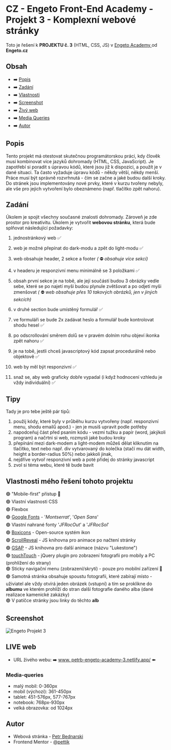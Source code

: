 # CZ - Engeto Front-End Academy - Projekt 3 - Komplexní webové stránky


Toto je řešení k **PROJEKTU č. 3** (HTML, CSS, JS) v  [Engeto Academy ](https://engeto.cz/webova-akademie/) od **Engeto.cz**

## Obsah

- ➡️ [Popis](#popis)
- ➡️ [Zadání](#zadani)
- ➡️ [Vlastnosti](#vlastnosti)
- ➡️ [Screenshot](#screenshot)
- ➡️ [Živý web](#live)
- ➡️ [Media Queries](#media-queries)
- ➡️ [Autor](#autor)

## Popis

Tento projekt má otestovat skutečnou programátorskou práci, kdy člověk musí kombinovat více jazyků dohromady (HTML, CSS, JavaScript). Je zapotřebí si poradit s úpravou kódů, které jsou již k dispozici, a použít je v dané situaci. Ta často vyžaduje úpravu kódů - někdy větší, někdy menší. Práce musí být správně rozvrhnutá - čím se začne a jaké budou další kroky. Do stránek jsou implementovány nové prvky, které v kurzu tvořeny nebyly, ale vše pro jejich vytvoření bylo obeznámeno (např. tlačítko zpět nahoru).


## Zadání

Úkolem je spojit všechny současné znalosti dohromady. Zároveň je zde prostor pro kreativitu. Úkolem je vytvořit **webovou stránku**, která bude splňovat následující požadavky:

1) jednostránkový web ✅

2) web je možné přepínat do dark-modu a zpět do light-modu ✅
3) web obsahuje header, 2 sekce a footer *(* ⛔ *obsahuje více sekcí)*
4) v headeru je responzivní menu minimálně se 3 položkami ✅
5) obsah první sekce je na tobě, ale její součástí budou 3 obrázky vedle sebe, které se po najetí myši budou plynule zvětšovat a po odjetí myši zmenšovat *(* ⛔ *web obsahuje přes 10 takových obrázků, jen v jiných sekcích)*
6) v druhé section bude umístěný formulář ✅
7) ve formuláři se bude 2x zadávat heslo a formulář bude kontrolovat shodu hesel ✅
8) po odscrollování směrem dolů se v pravém dolním rohu objeví ikonka zpět nahoru ✅
9) je na tobě, jestli chceš javascriptový kód zapsat procedurálně nebo objektově ✅
10) web by měl být responzivní ✅
11) snaž se, aby web graficky dobře vypadal (i když hodnocení vzhledu je vždy individuální) ✅

## Tipy
Tady je pro tebe ještě pár tipů:

1) použij kódy, které byly v průběhu kurzu vytvořeny (např. responzivní menu, shodu emailů apod.) - jen je musíš upravit podle potřeby
2) napodceňuj část před psaním kódu - vezmi tužku a papír (word, jakýkoli program) a načrtni si web, rozmysli jaké budou kroky
3) přepínání mezi dark-modem a light-modem můžeš dělat kliknutím na tlačítko, text nebo např. div vytvarovaný do kolečka (stačí mu dát width, height a border-radius 50%) nebo jakkoli jinak,
4) nejdříve vytvoř responzivní web a poté přidej do stránky javascript
5) zvol si téma webu, které tě bude bavit

## Vlastnosti mého řešení tohoto projektu

🟢 "Mobile-first" přístup 📲 <br>
🟢 Vlastní vlastnosti CSS<br>
🟢 Flexbox<br>
🟢 [Google Fonts](https://fonts.google.com/) - '<i>Montserrat</i>', '<i>Open Sans</i>'<br>
🟢 Vlastní nahrané fonty '<i>JFRocOut</i>' a '<i>JFRocSol</i>'<br>
🟢 [Boxicons](https://boxicons.com/) - Open-source systém ikon<br>
🟢 [ScrollReveal](https://scrollrevealjs.org/) - JS knihovna pro animace po načtení stránky<br>
🟢 [GSAP](https://github.com/greensock/GSAP) - JS knihovna pro další animace (názvu "Lukestone")<br>
🟢 [touchTouch](https://github.com/tutorialzine/touchTouch) - jQuery plugin pro zobrazení fotografii pro mobily a PC (prohlížení do strany)<br>
🟢 Sticky navigační menu (zobrazení/skrytí) - pouze pro mobilní zařízení 📲<br>
🟢 Samotná stránka obsahuje spoustu fotografii, které zabírají místo - uživiatel ale vždy otvírá jeden obrázek (vstupní) a tím se proklikne do **albumu** ve kterém prohlíží do stran další fotografie daného alba (dané realizace kamenické zakázky)<br>
🟢 V patičce stránky jsou linky do těchto **alb** <br>

## Screenshot

<img src="design/design-preview.jpg" alt="Engeto Projekt 3">

## LIVE web

- URL živého webu: ➡️ [www. petrb-engeto-academy-3.netlify.app/](https://petrb-engeto-academy-3.netlify.app/) ⬅️

### Media-queries

- malý mobil: 0-360px
- mobil (výchozí): 361-450px
- tablet: 451-576px, 577-767px
- notebook: 768px-930px
- velká obrazovka: od 1024px

## Autor

- Webová stránka - [Petr Bednarski](https://github.com/pettik)
- Frontend Mentor - [@pettik](https://www.frontendmentor.io/profile/pettik)
